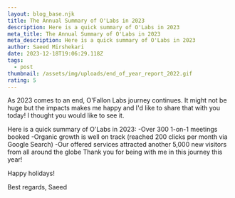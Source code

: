 ```yaml
---
layout: blog_base.njk
title: The Annual Summary of O'Labs in 2023
description: Here is a quick summary of O'Labs in 2023
meta_title: The Annual Summary of O'Labs in 2023
meta_description: Here is a quick summary of O'Labs in 2023
author: Saeed Mirshekari
date: 2023-12-18T19:06:29.118Z
tags:
  - post
thumbnail: /assets/img/uploads/end_of_year_report_2022.gif
rating: 5
---
```

As 2023 comes to an end, O'Fallon Labs journey continues.
It might not be huge but the impacts makes me happy and I'd like to share that with you today! I thought you would like to see it.

Here is a quick summary of O'Labs in 2023:
-Over 300 1-on-1 meetings booked
-Organic growth is well on track (reached 200 clicks per month via Google Search)
-Our offered services attracted another 5,000 new visitors from all around the globe
Thank you for being with me in this journey this year!

Happy holidays!

Best regards,
Saeed
